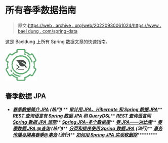 # 所有春季数据指南

> 原文:[https://web . archive . org/web/20220930061024/https://www . bael dung . com/spring-data](https://web.archive.org/web/20220930061024/https://www.baeldung.com/spring-data)

这是 Baeldung 上所有 Spring 数据文章的快速指南。

![Spring Date JPA - icon](img/8e865d6a586e3b31bc34ff925e278825.png)

## 春季数据 JPA

*   ***[春季数据简介 JPA](/web/20220812070737/https://www.baeldung.com/the-persistence-layer-with-spring-data-jpa) **(热门)*****
**   ***[审计用 JPA、Hibernate 和 Spring 数据 JPA](/web/20220812070737/https://www.baeldung.com/database-auditing-jpa)*****   ***[REST 查询语言有 Spring 数据 JPA 和 QueryDSL](/web/20220812070737/https://www.baeldung.com/rest-api-search-language-spring-data-querydsl)*****   ***[REST 查询语言同 Spring 数据 JPA 规范](/web/20220812070737/https://www.baeldung.com/rest-api-search-language-spring-data-specifications)*****   ***[Spring JPA–多个数据库](/web/20220812070737/https://www.baeldung.com/spring-data-jpa-multiple-databases)*****   ***[春 JPA——对比库](/web/20220812070737/https://www.baeldung.com/spring-data-repositories)*****   ***[春季数据 JPA @查询](/web/20220812070737/https://www.baeldung.com/spring-data-jpa-query) **(热门)*******   ***[分页和排序使用 Spring 数据 JPA](/web/20220812070737/https://www.baeldung.com/spring-data-jpa-pagination-sorting) **(流行)*******   ***[事务传播与隔离春季@事务](/web/20220812070737/https://www.baeldung.com/spring-transactional-propagation-isolation) **(流行)*******   ***[如何用 Spring JPA 实现软删除](/web/20220812070737/https://www.baeldung.com/spring-jpa-soft-delete)************